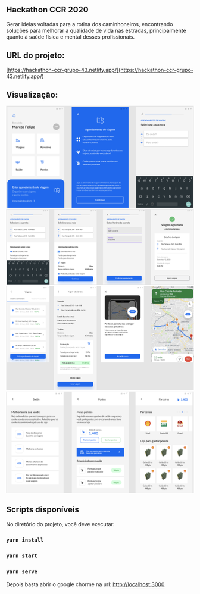 ## Hackathon CCR 2020

Gerar ideias voltadas para a rotina dos caminhoneiros, encontrando soluções para melhorar a qualidade de vida nas estradas, principalmente quanto à saúde física e mental desses profissionais.


## URL do projeto:
[https://hackathon-ccr-grupo-43.netlify.app/](https://hackathon-ccr-grupo-43.netlify.app/)

## Visualização:

![](src/assets/1.png)
![](src/assets/2.png)
![](src/assets/3.png)
![](src/assets/4.png)

## Scripts disponíveis
No diretório do projeto, você deve executar:

### `yarn install`
### `yarn start`
### `yarn serve`


Depois basta abrir o google chorme na url:
[http://localhost:3000](http://localhost:3000)


